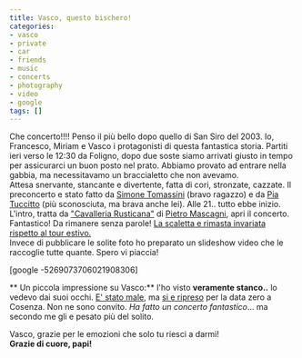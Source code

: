 ```yaml
---
title: Vasco, questo bischero!
categories:
- vasco
- private
- car
- friends
- music
- concerts
- photography
- video
- google
tags: []
---
```

Che concerto!!!! Penso il più bello dopo quello di San Siro del 2003. Io,
Francesco, Miriam e Vasco i protagonisti di questa fantastica storia. Partiti
ieri verso le 12:30 da Foligno, dopo due soste siamo arrivati giusto in tempo
per assicurarci un buon posto nel prato. Abbiamo provato ad entrare nella
gabbia, ma necessitavamo un braccialetto che non avevamo.  
Attesa snervante, stancante e divertente, fatta di cori, stronzate, cazzate.
Il preconcerto e stato fatto da [Simone Tomassini](http://www.simoneweb.it/
"http://www.simoneweb.it/" ) (bravo ragazzo) e da [Pia
Tuccitto](http://www.piatuccitto.net/ "http://www.piatuccitto.net/" ) (più
sconosciuta, ma brava anche lei). Alle 21.. tutto ebbe inizio. L'intro, tratta
da ["Cavalleria
Rusticana"](http://commons.wikimedia.org/wiki/Category:Cavalleria_Rusticana
"http://commons.wikimedia.org/wiki/Category:Cavalleria_Rusticana" ) di [Pietro
Mascagni](http://it.wikipedia.org/wiki/Pietro_Mascagni
"http://it.wikipedia.org/wiki/Pietro_Mascagni" ), apri il concerto.
Fantastico! Da rimanere senza parole! [La scaletta e rimasta invariata
rispetto al tour estivo.](http://www.diegor.it/2007/06/29/arrivederci-roma/
"http://diegor.wordpress.com/2007/06/29/arrivederci-roma/" )  
Invece di pubblicare le solite foto ho preparato un slideshow video che le
raccoglie tutte quante. Spero vi piaccia!  

[google -5269073706021908306]

** Un piccola impressione su Vasco:** l'ho visto **veramente stanco..** lo vedevo dai suoi occhi. [E' stato male](http://vascorossi.cmp.it/pubblico/webpress.dll?CgiAction=ViewNew&IdNotizia=2154&NumRighe=5&IdCategoria=2&searchString= "http://vascorossi.cmp.it/pubblico/webpress.dll?CgiAction=ViewNew&IdNotizia=2154&NumRighe=5&IdCategoria=2&searchString=" ), ma [si e ripreso](http://vascorossi.cmp.it/pubblico/webpress.dll?CgiAction=ViewNew&IdNotizia=2155&NumRighe=5&IdCategoria=2&searchString= "http://vascorossi.cmp.it/pubblico/webpress.dll?CgiAction=ViewNew&IdNotizia=2155&NumRighe=5&IdCategoria=2&searchString=" ) per la data zero a Cosenza. Non ne sono convito. _Ha fatto un concerto fantastico_... ma secondo me gli e pesato più del solito.

Vasco, grazie per le emozioni che solo tu riesci a darmi!  
**Grazie di cuore, papi!**


